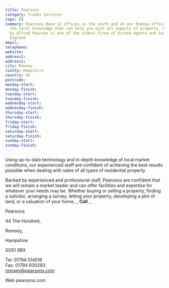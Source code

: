 ```yaml
---
title: Pearsons
category: Trades Services
tags: []
summary: Pearsons Have 12 offices in the south and at our Romsey office, we have all
  the local knowledge that can help you with all aspects of property. Founded in 1900
  by Alfred Pearson is one of the oldest firms of Estate Agents and Surveyors in Southern
  England
email: 
telephone: 
website: 
address1: 
address2: 
city: Romsey
county: Hampshire
country: UK
postcode: 
monday-start: 
monday-finish: 
tuesday-start: 
tuesday-finish: 
wednesday-start: 
wednesday-finish: 
thursday-start: 
thursday-finish: 
friday-start: 
friday-finish: 
saturday-start: 
saturday-finish: 
sunday-start: 
sunday-finish: 
---
```

Using up-to-date technology and in-depth knowledge of local market conditions, our experienced staff are confident of achieving the best results possible when dealing with sales of all types of residential property.

Backed by experienced and professional staff, Pearsons are confident that we will remain a market leader and can offer facilities and expertise for whatever your needs may be. Whether buying or selling a property, finding a solicitor, arranging a survey, letting your property, developing a plot of land, or a valuation of your home, _ **Call** _

Pearsons

44 The Hundred,

Romsey,

Hampshire

SO51 8BX

Tel: 01794 514516  
Fax: 01794 830293  
 [romsey@pearsons.com](mailto:romsey@pearsons.com)

Web pearsons.com

